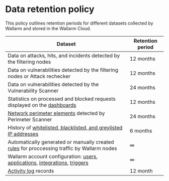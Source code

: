 # Data retention policy

This policy outlines retention periods for different datasets collected by Wallarm and stored in the Wallarm Cloud.

| Dataset                                                                                                                                                                                                                                | Retention period |
|----------------------------------------------------------------------------------------------------------------------------------------------------------------------------------------------------------------------------------------|------------------|
| Data on attacks, hits, and incidents detected by the filtering nodes                                                                                                                                                                         | 12 months        |
| Data on vulnerabilities detected by the filtering nodes or Attack rechecker                                                                                                                                                                  | 12 months        |
| Data on vulnerabilities detected by the Vulnerability Scanner                                                                                                                                                                          | 24 months        |
| Statistics on processed and blocked requests displayed on the [dashboards](../user-guides/dashboard/intro.md)                                                                                                                          | 12 months        |
| [Network perimeter elements](../user-guides/scanner/intro.md) detected by Perimeter Scanner                                                                                                                                            | 24 months        |
| History of [whitelisted, blacklisted, and greylisted IP addresses](../user-guides/ip-lists/overview.md)                                                                                                                                                                     | 6 months         |
| Automatically generated or manually created [rules](../user-guides/rules/intro.md) for proccessing traffic by Wallarm nodes                                                                                                              | ∞                |
| Wallarm account configuration: [users](../user-guides/settings/users.md), [applications](../user-guides/settings/applications.md), [integrations](../user-guides/settings/integrations/integrations-intro.md), [triggers](../user-guides/triggers/triggers.md) | ∞                |
| [Activity log](../user-guides/settings/audit-log.md) records                                                                                                                                                                           | 12 month         |

